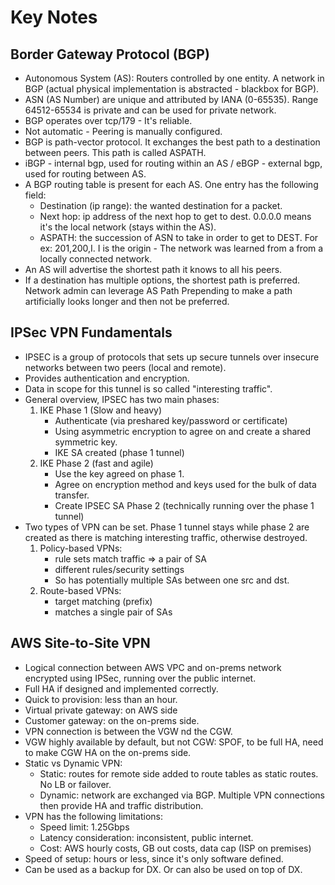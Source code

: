 # Key Notes

## Border Gateway Protocol (BGP)
* Autonomous System (AS): Routers controlled by one entity. A network in BGP (actual physical implementation is abstracted - blackbox for BGP).
* ASN (AS Number) are unique and attributed by IANA (0-65535). Range 64512-65534 is private and can be used for private network.
* BGP operates over tcp/179 - It's reliable.
* Not automatic - Peering is manually configured. 
* BGP is path-vector protocol. It exchanges the best path to a destination between peers. This path is called ASPATH.
* iBGP - internal bgp, used for routing within an AS / eBGP - external bgp, used for routing between AS.
* A BGP routing table is present for each AS. One entry has the following field:
    - Destination (ip range): the wanted destination for a packet.
    - Next hop: ip address of the next hop to get to dest. 0.0.0.0 means it's the local network (stays within the AS).
    - ASPATH: the succession of ASN to take in order to get to DEST. For ex: 201,200,I. I is the origin - The network was learned from a from a locally connected network.
* An AS will advertise the shortest path it knows to all his peers.
* If a destination has multiple options, the shortest path is preferred. Network admin can leverage AS Path Prepending to make a path artificially looks longer and then not be preferred.

## IPSec VPN Fundamentals
* IPSEC is a group of protocols that sets up secure tunnels over insecure networks between two peers (local and remote).
* Provides authentication and encryption.
* Data in scope for this tunnel is so called "interesting traffic". 
* General overview, IPSEC has two main phases:
    1. IKE Phase 1 (Slow and heavy)
        - Authenticate (via preshared key/password or certificate)
        - Using asymmetric encryption to agree on and create a shared symmetric key.
        - IKE SA created (phase 1 tunnel)
    2. IKE Phase 2 (fast and agile)
        - Use the key agreed on phase 1.
        - Agree on encryption method and keys used for the bulk of data transfer.
        - Create IPSEC SA Phase 2 (technically running over the phase 1 tunnel)
* Two types of VPN can be set. Phase 1 tunnel stays while phase 2 are created as there is matching interesting traffic, otherwise destroyed.
    1. Policy-based VPNs:
        - rule sets match traffic => a pair of SA
        - different rules/security settings
        - So has potentially multiple SAs between one src and dst.
    2. Route-based VPNs:
        - target matching (prefix)
        - matches a single pair of SAs

## AWS Site-to-Site VPN
* Logical connection between AWS VPC and on-prems network encrypted using IPSec, running over the public internet.
* Full HA if designed and implemented correctly.
* Quick to provision: less than an hour.
* Virtual private gateway: on AWS side
* Customer gateway: on the on-prems side.
* VPN connection is between the VGW nd the CGW.
* VGW highly available by default, but not CGW: SPOF, to be full HA, need to make CGW HA on the on-prems side.
* Static vs Dynamic VPN:
    - Static: routes for remote side added to route tables as static routes. No LB or failover.
    - Dynamic: network are exchanged via BGP. Multiple VPN connections then provide HA and traffic distribution.
* VPN has the following limitations:
    - Speed limit: 1.25Gbps
    - Latency consideration: inconsistent, public internet.
    - Cost: AWS hourly costs, GB out costs, data cap (ISP on premises)
* Speed of setup: hours or less, since it's only software defined.
* Can be used as a backup for DX. Or can also be used on top of DX.
